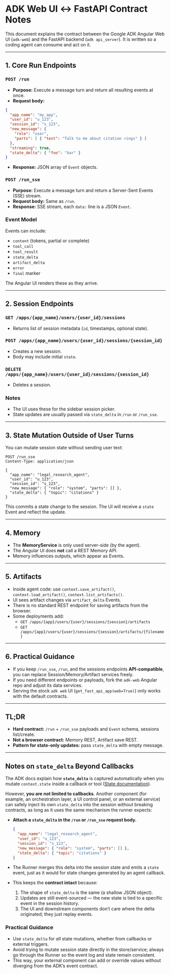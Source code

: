 # ADK Web UI ↔ FastAPI Contract Notes

This document explains the contract between the Google ADK Angular Web UI (`adk-web`) and the FastAPI backend (`adk api_server`). It is written so a coding agent can consume and act on it.

---

## 1. Core Run Endpoints

### `POST /run`
- **Purpose:** Execute a message turn and return all resulting events at once.
- **Request body:**
```json
{
  "app_name": "my_app",
  "user_id": "u_123",
  "session_id": "s_123",
  "new_message": {
    "role": "user",
    "parts": [ { "text": "Talk to me about citation rings" } ]
  },
  "streaming": true,
  "state_delta": { "foo": "bar" }
}
```
- **Response:** JSON array of `Event` objects.

### `POST /run_sse`
- **Purpose:** Execute a message turn and return a Server-Sent Events (SSE) stream.
- **Request body:** Same as `/run`.
- **Response:** SSE stream, each `data:` line is a JSON `Event`.

### Event Model
Events can include:
- `content` (tokens, partial or complete)
- `tool_call`
- `tool_result`
- `state_delta`
- `artifact_delta`
- `error`
- `final` marker

The Angular UI renders these as they arrive.

---

## 2. Session Endpoints

### `GET /apps/{app_name}/users/{user_id}/sessions`
- Returns list of session metadata (`id`, timestamps, optional state).

### `POST /apps/{app_name}/users/{user_id}/sessions/{session_id}`
- Creates a new session.
- Body may include initial `state`.

### `DELETE /apps/{app_name}/users/{user_id}/sessions/{session_id}`
- Deletes a session.

### Notes
- The UI uses these for the sidebar session picker.
- State updates are usually passed via `state_delta` in `/run` or `/run_sse`.

---

## 3. State Mutation Outside of User Turns

You can mutate session state without sending user text:

```http
POST /run_sse
Content-Type: application/json

{
  "app_name": "legal_research_agent",
  "user_id": "u_123",
  "session_id": "s_123",
  "new_message": { "role": "system", "parts": [] },
  "state_delta": { "topic": "citations" }
}
```

This commits a state change to the session. The UI will receive a `state` Event and reflect the update.

---

## 4. Memory

- The **MemoryService** is only used server-side (by the agent).
- The Angular UI does **not** call a REST Memory API.
- Memory influences outputs, which appear as Events.

---

## 5. Artifacts

- Inside agent code: use `context.save_artifact()`, `context.load_artifact()`, `context.list_artifacts()`.
- UI sees artifact changes via `artifact_delta` Events.
- There is no standard REST endpoint for saving artifacts from the browser.
- Some deployments add:
  - `GET /apps/{app}/users/{user}/sessions/{session}/artifacts`
  - `GET /apps/{app}/users/{user}/sessions/{session}/artifacts/{filename}`

---

## 6. Practical Guidance

- If you keep `/run_sse`, `/run`, and the sessions endpoints **API-compatible**, you can replace Session/Memory/Artifact services freely.
- If you need different endpoints or payloads, fork the `adk-web` Angular repo and adjust its data services.
- Serving the stock `adk web` UI (`get_fast_api_app(web=True)`) only works with the default contracts.

---

## TL;DR

- **Hard contract:** `/run` + `/run_sse` payloads and `Event` schema, sessions list/create.
- **Not a browser contract:** Memory REST, Artifact save REST.
- **Pattern for state-only updates:** pass `state_delta` with empty message.


---

## Notes on `state_delta` Beyond Callbacks

The ADK docs explain how **`state_delta`** is captured automatically when you mutate `context.state` inside a callback or tool ([State documentation](https://google.github.io/adk-docs/sessions/state/?utm_source=chatgpt.com)).  

However, **you are not limited to callbacks**. Another component (for example, an orchestration layer, a UI control panel, or an external service) can safely inject its own `state_delta` into the session without breaking contracts, as long as it uses the same mechanism the runner expects:

- **Attach a `state_delta` in the `/run` or `/run_sse` request body.**
  ```json
  {
    "app_name": "legal_research_agent",
    "user_id": "u_123",
    "session_id": "s_123",
    "new_message": { "role": "system", "parts": [] },
    "state_delta": { "topic": "citations" }
  }
  ```

- The Runner merges this delta into the session state and emits a `state` event, just as it would for state changes generated by an agent callback.

- This keeps the **contract intact** because:
  1. The shape of `state_delta` is the same (a shallow JSON object).
  2. Updates are still event-sourced — the new state is tied to a specific event in the session history.
  3. The UI and downstream components don’t care where the delta originated; they just replay events.

### Practical Guidance
- Use `state_delta` for *all* state mutations, whether from callbacks or external triggers.  
- Avoid trying to mutate session state directly in the store/service; always go through the Runner so the event log and state remain consistent.  
- This way, your external component can add or override values without diverging from the ADK’s event contract.
